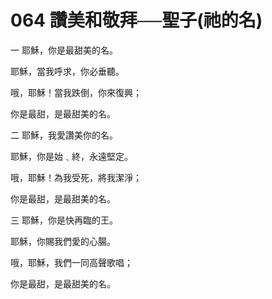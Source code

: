 # 064 讚美和敬拜──聖子(祂的名)

一 耶穌，你是最甜美的名。

耶穌，當我呼求，你必垂聽。

哦，耶穌！當我跌倒，你來復興；

你是最甜，是最甜美的名。

二 耶穌，我愛讚美你的名。

耶穌，你是始﹑終，永遠堅定。

哦，耶穌！為我受死，將我潔淨；

你是最甜，是最甜美的名。

三 耶穌，你是快再臨的王。

耶穌，你賜我們愛的心腸。

哦，耶穌，我們一同高聲歌唱；

你是最甜，是最甜美的名。

